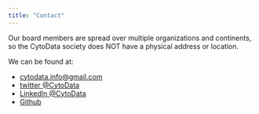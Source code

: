 ```yaml
---
title: "Contact"
---
```


Our board members are spread over multiple organizations and continents,
so the CytoData society does NOT have a physical address or location.

We can be found at:
- [cytodata.info@gmail.com](mailto:cytodata.info@gmail.com)
- [twitter @CytoData](https://twitter.com/CytoData)
- [LinkedIn @CytoData](https://www.linkedin.com/company/cytodata)
- [Github](https://github.com/cytodata)
